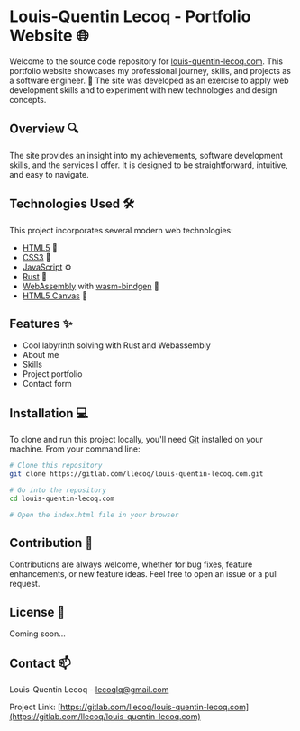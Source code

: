 # Louis-Quentin Lecoq - Portfolio Website 🌐

Welcome to the source code repository for [louis-quentin-lecoq.com](https://louis-quentin-lecoq.com). This portfolio website showcases my professional journey, skills, and projects as a software engineer. 🚀 The site was developed as an exercise to apply web development skills and to experiment with new technologies and design concepts.

## Overview 🔍

The site provides an insight into my achievements, software development skills, and the services I offer. It is designed to be straightforward, intuitive, and easy to navigate.

## Technologies Used 🛠️

This project incorporates several modern web technologies:

- [HTML5](https://developer.mozilla.org/en-US/docs/Web/Guide/HTML/HTML5) 📄
- [CSS3](https://developer.mozilla.org/en-US/docs/Web/CSS) 🎨
- [JavaScript](https://developer.mozilla.org/en-US/docs/Web/JavaScript) ⚙️
- [Rust](https://www.rust-lang.org/) 🦀
- [WebAssembly](https://webassembly.org/) with [wasm-bindgen](https://rustwasm.github.io/wasm-bindgen/) 🔩
- [HTML5 Canvas](https://developer.mozilla.org/en-US/docs/Web/API/Canvas_API) 🎨

## Features ✨

- Cool labyrinth solving with Rust and Webassembly
- About me 
- Skills
- Project portfolio 
- Contact form

## Installation 💻

To clone and run this project locally, you'll need [Git](https://git-scm.com) installed on your machine. From your command line:

```bash
# Clone this repository
git clone https://gitlab.com/llecoq/louis-quentin-lecoq.com.git

# Go into the repository
cd louis-quentin-lecoq.com

# Open the index.html file in your browser
```

## Contribution 🤝

Contributions are always welcome, whether for bug fixes, feature enhancements, or new feature ideas. Feel free to open an issue or a pull request.

## License 📝

Coming soon...

## Contact 📫

Louis-Quentin Lecoq - lecoqlq@gmail.com

Project Link: [https://gitlab.com/llecoq/louis-quentin-lecoq.com](https://gitlab.com/llecoq/louis-quentin-lecoq.com)
